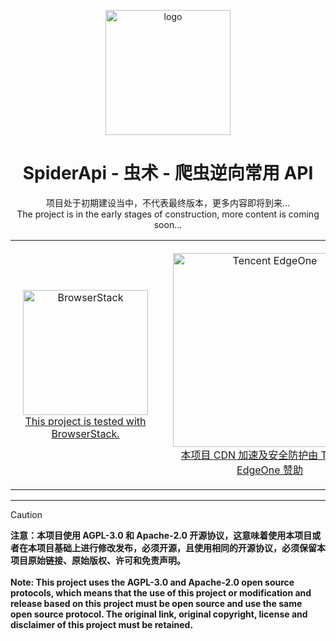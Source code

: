 <p align="center">
  <a href="https://spiderapi.cn/" target="_blank" rel="noopener noreferrer">
    <img width="200px" src="/docs/.vuepress/public/images/logo.png" alt="logo">
  </a>
</p>

<h1 align="center">SpiderApi - 虫术 - 爬虫逆向常用 API</h1>
<p align="center">
  <a>项目处于初期建设当中，不代表最终版本，更多内容即将到来...</a>
  <br/>
  <a>The project is in the early stages of construction, more content is coming soon...</a>
</p>

<div align="center">
  <table>
    <tr>
      <td align="center" style="padding: 20px;">
        <a href="https://www.browserstack.com/open-source">
          <img src="https://user-images.githubusercontent.com/498917/52569900-852b3080-2e12-11e9-9bd0-f1e256b13e53.png" alt="BrowserStack" width="200">
          <br/>
          <span>This project is tested with BrowserStack.</span>
        </a>
      </td>
      <td align="center" style="padding: 20px;">
        <a href="https://edgeone.ai/zh?from=github" target="_blank">
          <img src="https://edgeone.ai/media/34fe3a45-492d-4ea4-ae5d-ea1087ca7b4b.png" alt="Tencent EdgeOne" width="310">
          <br/>
          <span>本项目 CDN 加速及安全防护由 Tencent EdgeOne 赞助</span>
        </a>
      </td>
    </tr>
  </table>
</div>
<hr>

> [!CAUTION]
> **注意：本项目使用 AGPL-3.0 和 Apache-2.0 开源协议，这意味着使用本项目或者在本项目基础上进行修改发布，必须开源，且使用相同的开源协议，必须保留本项目原始链接、原始版权、许可和免责声明。** <br><br>
> **Note: This project uses the AGPL-3.0 and Apache-2.0 open source protocols, which means that the use of this project or modification and release based on this project must be open source and use the same open source protocol. The original link, original copyright, license and disclaimer of this project must be retained.**
